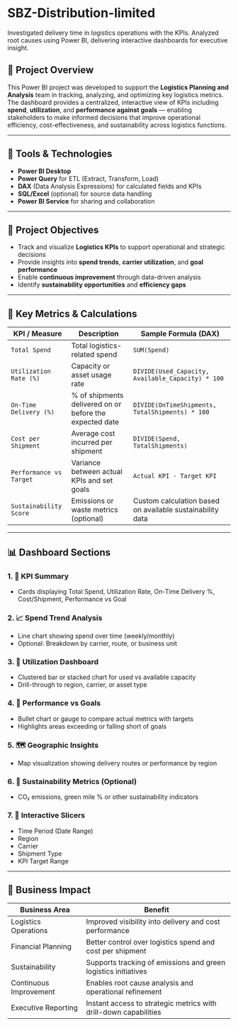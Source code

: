 # SBZ-Distribution-limited
Investigated delivery time in logistics operations with the KPIs. Analyzed root causes using Power BI, delivering interactive dashboards for executive insight.

## 📘 Project Overview

This Power BI project was developed to support the **Logistics Planning and Analysis** team in tracking, analyzing, and optimizing key logistics metrics. The dashboard provides a centralized, interactive view of KPIs including **spend**, **utilization**, and **performance against goals** — enabling stakeholders to make informed decisions that improve operational efficiency, cost-effectiveness, and sustainability across logistics functions.

---

## 🧰 Tools & Technologies

- **Power BI Desktop**
- **Power Query** for ETL (Extract, Transform, Load)
- **DAX** (Data Analysis Expressions) for calculated fields and KPIs
- **SQL/Excel** (optional) for source data handling
- **Power BI Service** for sharing and collaboration

---

## 🎯 Project Objectives

- Track and visualize **Logistics KPIs** to support operational and strategic decisions
- Provide insights into **spend trends**, **carrier utilization**, and **goal performance**
- Enable **continuous improvement** through data-driven analysis
- Identify **sustainability opportunities** and **efficiency gaps**

---

## 🧾 Key Metrics & Calculations

| KPI / Measure              | Description                                                   | Sample Formula (DAX)                                      |
|----------------------------|---------------------------------------------------------------|-----------------------------------------------------------|
| `Total Spend`              | Total logistics-related spend                                  | `SUM(Spend)`                                              |
| `Utilization Rate (%)`     | Capacity or asset usage rate                                   | `DIVIDE(Used_Capacity, Available_Capacity) * 100`         |
| `On-Time Delivery (%)`     | % of shipments delivered on or before the expected date        | `DIVIDE(OnTimeShipments, TotalShipments) * 100`           |
| `Cost per Shipment`        | Average cost incurred per shipment                             | `DIVIDE(Spend, TotalShipments)`                           |
| `Performance vs Target`    | Variance between actual KPIs and set goals                     | `Actual KPI - Target KPI`                                 |
| `Sustainability Score`     | Emissions or waste metrics (optional)                          | Custom calculation based on available sustainability data |

---

## 📊 Dashboard Sections

### 1. 🧮 **KPI Summary**
- Cards displaying Total Spend, Utilization Rate, On-Time Delivery %, Cost/Shipment, Performance vs Goal

### 2. 📈 **Spend Trend Analysis**
- Line chart showing spend over time (weekly/monthly)
- Optional: Breakdown by carrier, route, or business unit

### 3. 🚚 **Utilization Dashboard**
- Clustered bar or stacked chart for used vs available capacity
- Drill-through to region, carrier, or asset type

### 4. 🎯 **Performance vs Goals**
- Bullet chart or gauge to compare actual metrics with targets
- Highlights areas exceeding or falling short of goals

### 5. 🗺️ **Geographic Insights**
- Map visualization showing delivery routes or performance by region

### 6. 🌿 **Sustainability Metrics** (Optional)
- CO₂ emissions, green mile % or other sustainability indicators

### 7. 🔎 **Interactive Slicers**
- Time Period (Date Range)
- Region
- Carrier
- Shipment Type
- KPI Target Range

---

## 💼 Business Impact

| Business Area           | Benefit                                                              |
|--------------------------|----------------------------------------------------------------------|
| Logistics Operations     | Improved visibility into delivery and cost performance               |
| Financial Planning       | Better control over logistics spend and cost per shipment            |
| Sustainability           | Supports tracking of emissions and green logistics initiatives       |
| Continuous Improvement   | Enables root cause analysis and operational refinement               |
| Executive Reporting      | Instant access to strategic metrics with drill-down capabilities     |
